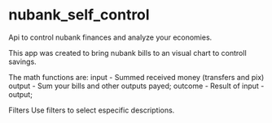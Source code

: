 # nubank_self_control
Api to control nubank finances and analyze your economies.

This app was created to bring nubank bills to an visual chart to controll savings.

The math functions are:
    input - Summed received money (transfers and pix)
    output - Sum your bills and other outputs payed;
    outcome - Result of input - output;

Filters 
    Use filters to select especific descriptions.


